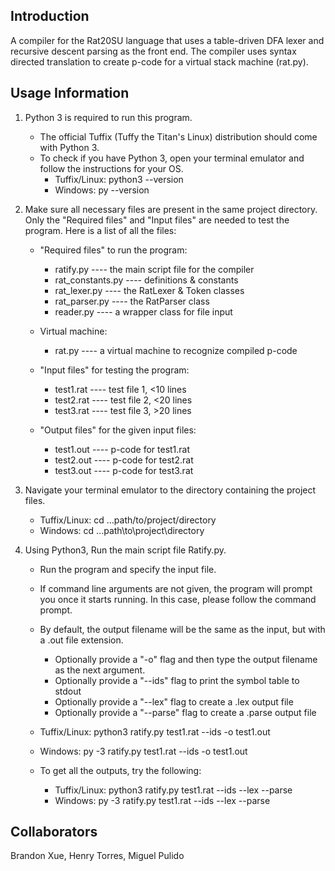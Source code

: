 ## Introduction
A compiler for the Rat20SU language that uses a table-driven DFA lexer and recursive descent parsing as the front end.
The compiler uses syntax directed translation to create p-code for a virtual stack machine (rat.py).

## Usage Information
1. Python 3 is required to run this program.
    - The official Tuffix (Tuffy the Titan's Linux) distribution should come with Python 3.
    - To check if you have Python 3, open your terminal emulator and follow the instructions for your OS.
        - Tuffix/Linux: python3 --version
        - Windows: py --version

2. Make sure all necessary files are present in the same project directory.
   Only the "Required files" and "Input files" are needed to test the program.
   Here is a list of all the files:
    - "Required files" to run the program:
        - ratify.py		        ----	the main script file for the compiler
        - rat_constants.py	    ----	definitions & constants
        - rat_lexer.py		    ----	the RatLexer & Token classes
        - rat_parser.py		    ----	the RatParser class
        - reader.py		        ----	a wrapper class for file input

    - Virtual machine:
        - rat.py                ----    a virtual machine to recognize compiled p-code

    - "Input files" for testing the program:
        - test1.rat        ----    test file 1, <10 lines
        - test2.rat        ----    test file 2, <20 lines
        - test3.rat        ----    test file 3, >20 lines

    - "Output files" for the given input files:
        - test1.out        ----    p-code for test1.rat
        - test2.out        ----    p-code for test2.rat
        - test3.out        ----    p-code for test3.rat

3. Navigate your terminal emulator to the directory containing the project files.
    - Tuffix/Linux: cd ...path/to/project/directory
    - Windows: cd ...path\to\project\directory 

4. Using Python3, Run the main script file Ratify.py.
    - Run the program and specify the input file.
    - If command line arguments are not given, the program will prompt you once it starts running. In this case, please follow the command prompt.
    - By default, the output filename will be the same as the input, but with a .out file extension.
        - Optionally provide a "-o" flag and then type the output filename as the next argument.
        - Optionally provide a "--ids" flag to print the symbol table to stdout
        - Optionally provide a "--lex" flag to create a .lex output file
        - Optionally provide a "--parse" flag to create a .parse output file

    - Tuffix/Linux: python3 ratify.py test1.rat --ids -o test1.out
    - Windows: py -3 ratify.py test1.rat --ids -o test1.out
    
    - To get all the outputs, try the following:
        - Tuffix/Linux: python3 ratify.py test1.rat --ids --lex --parse
        - Windows: py -3 ratify.py test1.rat --ids --lex --parse


## Collaborators
Brandon Xue, Henry Torres, Miguel Pulido
